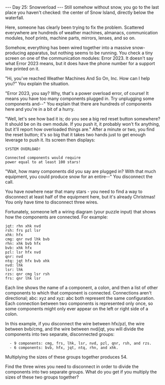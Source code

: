 --- Day 25: Snowverload ---
Still somehow without snow, you go to the last place you haven't checked:
the center of Snow Island, directly below the waterfall.

Here, someone has clearly been trying to fix the problem. Scattered everywhere
are hundreds of weather machines, almanacs, communication modules, hoof prints,
machine parts, mirrors, lenses, and so on.

Somehow, everything has been wired together into a massive snow-producing apparatus,
but nothing seems to be running. You check a tiny screen on one of the communication
modules: Error 2023. It doesn't say what Error 2023 means, but it does have
the phone number for a support line printed on it.

"Hi, you've reached Weather Machines And So On, Inc. How can I help you?" 
You explain the situation.

"Error 2023, you say? Why, that's a power overload error, of course!
It means you have too many components plugged in. Try unplugging some components 
and--" You explain that there are hundreds of components here and you're in a bit of a hurry.

"Well, let's see how bad it is; do you see a big red reset button somewhere?
It should be on its own module. If you push it, it probably won't fix anything,
but it'll report how overloaded things are." After a minute or two, you find
the reset button; it's so big that it takes two hands just to get enough
leverage to push it. Its screen then displays:
```
SYSTEM OVERLOAD!

Connected components would require
power equal to at least 100 stars!
```
"Wait, how many components did you say are plugged in? With that much equipment, 
you could produce snow for an entire--" You disconnect the call.

You have nowhere near that many stars - you need to find a way to disconnect
at least half of the equipment here, but it's already Christmas! You only have
time to disconnect three wires.

Fortunately, someone left a wiring diagram (your puzzle input) that shows how
the components are connected. For example:
```
jqt: rhn xhk nvd
rsh: frs pzl lsr
xhk: hfx
cmg: qnr nvd lhk bvb
rhn: xhk bvb hfx
bvb: xhk hfx
pzl: lsr hfx nvd
qnr: nvd
ntq: jqt hfx bvb xhk
nvd: lhk
lsr: lhk
rzs: qnr cmg lsr rsh
frs: qnr lhk lsr
```
Each line shows the name of a component, a colon, and then a list of other components
to which that component is connected. Connections aren't directional; abc: xyz and xyz:
abc both represent the same configuration. Each connection between two components
is represented only once, so some components might only ever appear on the left or
right side of a colon.

In this example, if you disconnect the wire between hfx/pzl, the wire between bvb/cmg,
and the wire between nvd/jqt, you will divide the components into two separate, disconnected groups:
```
  - 9 components: cmg, frs, lhk, lsr, nvd, pzl, qnr, rsh, and rzs.
  - 6 components: bvb, hfx, jqt, ntq, rhn, and xhk.
```  
Multiplying the sizes of these groups together produces 54.

Find the three wires you need to disconnect in order to divide the components into two
separate groups. What do you get if you multiply the sizes of these two groups together?
